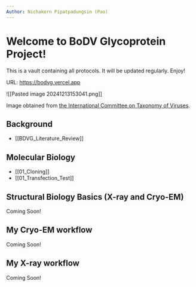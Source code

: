 ```yaml
---
Author: Nichakorn Pipatpadungsin (Pao)
---
```


# Welcome to BoDV Glycoprotein Project!

This is a vault containing all protocols. It will be updated regularly. Enjoy!

URL: https://bodvg.vercel.app

![[Pasted image 20241213153041.png]]

Image obtained from [the International Committee on Taxonomy of Viruses](https://ictv.global/report/chapter/bornaviridae/bornaviridae/orthobornavirus).
## Background

- [[BDVG_Literature_Review]]
## Molecular Biology

- [[01_Cloning]]
- [[01_Transfection_Test]]

## Structural Biology Basics (X-ray and Cryo-EM)

Coming Soon!

## My Cryo-EM workflow

Coming Soon!
## My X-ray workflow

Coming Soon!